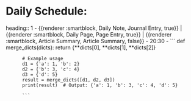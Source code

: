 # Daily Schedule:
heading:: 1
	- {{renderer :smartblock, Daily Note, Journal Entry, true}} | {{renderer :smartblock, Daily Page, Page Entry, true}} | {{renderer :smartblock, Article Summary, Article Summary, false}}
	- 20:30
		- ```
		  def merge_dicts(dicts):
		    return {**dicts[0], **dicts[1], **dicts[2]}
		  
		  # Example usage
		  d1 = {'a': 1, 'b': 2}
		  d2 = {'b': 3, 'c': 4}
		  d3 = {'d': 5}
		  result = merge_dicts([d1, d2, d3])
		  print(result)  # Output: {'a': 1, 'b': 3, 'c': 4, 'd': 5}
		  
		  ```